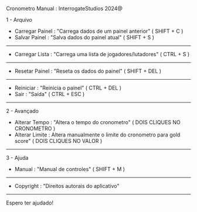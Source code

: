Cronometro Manual : InterrogateStudios 2024@

 1 - Arquivo
   * Carregar Painel : "Carrega dados de um painel anterior" ( SHIFT + C )
   * Salvar Painel : "Salva dados do painel atual" ( SHIFT + S )
   --------------------------------------------------------------------------------------------------------
   * Carregar Lista : "Carrega uma lista de jogadores/lutadores" ( CTRL + S )
   --------------------------------------------------------------------------------------------------------
   * Resetar Painel : "Reseta os dados do painel" ( SHIFT + DEL )
   --------------------------------------------------------------------------------------------------------
   * Reiniciar : "Reinicia o painel" ( CTRL + DEL )
   * Sair : "Saída" ( CTRL + ESC )
   --------------------------------------------------------------------------------------------------------
2 - Avançado
  * Alterar Tempo : "Altera o tempo do cronometro" ( DOIS CLIQUES NO CRONOMETRO )
  * Alterar Limite : Altera manualmente o limite do cronometro para gold score" ( DOIS CLIQUES NO VALOR )
  ---------------------------------------------------------------------------------------------------------
3 - Ajuda
  * Manual : "Manual de controles" ( SHIFT + M )
  ---------------------------------------------------------------------------------------------------------
  * Copyright : "Direitos autorais do aplicativo"
  ---------------------------------------------------------------------------------------------------------

Espero ter ajudado!
